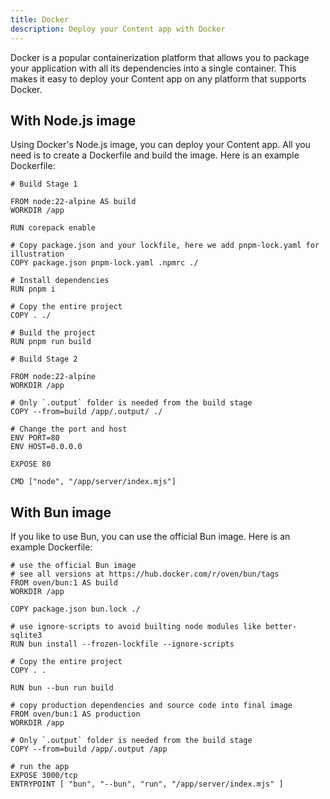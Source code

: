 ```yaml
---
title: Docker
description: Deploy your Content app with Docker
---
```


Docker is a popular containerization platform that allows you to package your application with all its dependencies into a single container. This makes it easy to deploy your Content app on any platform that supports Docker.

## With Node.js image

Using Docker's Node.js image, you can deploy your Content app. All you need is to create a Dockerfile and build the image. Here is an example Dockerfile:

```docker [Dockerfile]
# Build Stage 1

FROM node:22-alpine AS build
WORKDIR /app

RUN corepack enable

# Copy package.json and your lockfile, here we add pnpm-lock.yaml for illustration
COPY package.json pnpm-lock.yaml .npmrc ./

# Install dependencies
RUN pnpm i

# Copy the entire project
COPY . ./

# Build the project
RUN pnpm run build

# Build Stage 2

FROM node:22-alpine
WORKDIR /app

# Only `.output` folder is needed from the build stage
COPY --from=build /app/.output/ ./

# Change the port and host
ENV PORT=80
ENV HOST=0.0.0.0

EXPOSE 80

CMD ["node", "/app/server/index.mjs"]
```

## With Bun image

If you like to use Bun, you can use the official Bun image. Here is an example Dockerfile:

```docker [Dockerfile]
# use the official Bun image
# see all versions at https://hub.docker.com/r/oven/bun/tags
FROM oven/bun:1 AS build
WORKDIR /app

COPY package.json bun.lock ./

# use ignore-scripts to avoid builting node modules like better-sqlite3
RUN bun install --frozen-lockfile --ignore-scripts

# Copy the entire project
COPY . .

RUN bun --bun run build

# copy production dependencies and source code into final image
FROM oven/bun:1 AS production
WORKDIR /app

# Only `.output` folder is needed from the build stage
COPY --from=build /app/.output /app

# run the app
EXPOSE 3000/tcp
ENTRYPOINT [ "bun", "--bun", "run", "/app/server/index.mjs" ]
```
